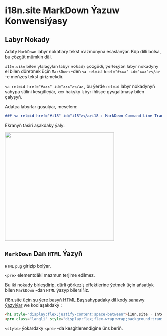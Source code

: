 # i18n.site MarkDown Ýazuw Konwensiýasy

## Labyr Nokady

Adaty `MarkDown` labyr nokatlary tekst mazmunyna esaslanýar. Köp dilli bolsa, bu çözgüt mümkin däl.

`i18n.site` bilen ylalaşylan labyr nokady çözgüdi, ýerleşýän labyr nokadyny el bilen döretmek üçin `MarkDown` -den `<a rel=id href="#xxx" id="xxx"></a>` -e meňzeş tekst girizmekdir.

`<a rel=id href="#xxx" id="xxx"></a>` , bu ýerde `rel=id` labyr nokadynyň sahypa stilini kesgitleýär, `xxx` hakyky labyr iňlisçe gysgaltmasy bilen çalyşyň.

Adatça labyrlar goşulýar, meselem:

```md
### <a rel=id href="#i18" id="i18"></a>i18 : MarkDown Command Line Translation Tool
```

Ekranyň täsiri aşakdaky ýaly:

<img src="//p.3ti.site/1721381136.avif" width="350">

## `MarkDown` Dan `HTML` Ýazyň

`HTML` `pug` girizip bolýar.

`<pre>` elementdäki mazmun terjime edilmez.

Bu iki nokady birleşdirip, dürli görkeziş effektlerine ýetmek üçin aňsatlyk bilen `MarkDown` -dan `HTML` ýazyp bilersiňiz.

[i18n.site üçin şu ýere basyň HTML Baş sahypadaky dil kody sanawy ýazylýar](//raw.githubusercontent.com/i18n-site/md/main/zh/README.md) we kod aşakdaky :

```html
<h1 style="display:flex;justify-content:space-between">i18n.site ⋅ International Solutions<img src="//p.3ti.site/logo.svg" style="user-select:none;margin-top:-1px;width:42px"></h1>
<pre class="langli" style="display:flex;flex-wrap:wrap;background:transparent;border:1px solid #eee;font-size:12px;box-shadow:0 0 3px inset #eee;padding:12px 5px 4px 12px;justify-content:space-between;"><style>pre.langli i{font-weight:300;font-family:s;margin-right:2px;margin-bottom:8px;font-style:normal;color:#666;border-bottom:1px dashed #ccc;}</style><i>English</i><i>简体中文</i><i>Deutsch</i> … …</pre>
```

`<style>` ýokardaky `<pre>` -da kesgitlenendigine üns beriň.